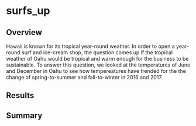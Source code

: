 # surfs_up
## Overview
Hawaii is known for its tropical year-round weather. In order to open a year-round surf and ice-cream shop, the question comes up if the tropical weather of Oahu would be tropical and warm enough for the business to be sustainable. To answer this question, we looked at the temperatures of June and December in Oahu to see how tempereatures have trended for the the change of spring-to-summer and fall-to-winter in 2016 and 2017.
## Results

## Summary
